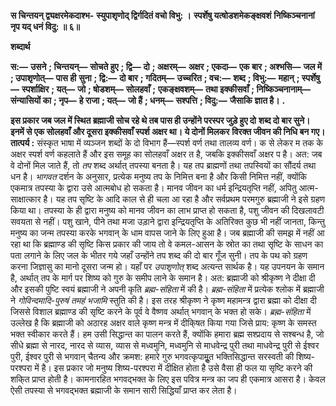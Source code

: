  **स चिन्तयन् द्व्यक्षरमेकदाश्भ-** **स्युपाशृणोद् द्विर्गदितं वचो विभु: ।** **स्पर्शेषु यत्षोडशमेकङ्क्षवशं** **निष्किञ्चनानां नृप यद् धनं विदु: ॥ ६॥** 

**शब्दार्थ** 

**स:—** **उसने** **; चिन्तयन्—** **सोचते हुए** **; द्वि—** **दो** **; अक्षरम्—** **अक्षर** **; एकदा—** **एक बार** **; अश्भसि—** **जल में** **; उपाशृणोत्—** **पास ही** **सुना** **; द्वि:—** **दो बार** **; गदितम्—** **उच्चरित** **; वच:—** **शब्द** **; विभु:—** **महान्** **; स्पर्शेषु—** **स्पर्शाक्षिर** **; यत्—** **जो** **; षोडशम्—** **सोलहवाँ** **;** **एकङ्क्षवशम्—** **तथा इक्कीसवाँ** **; निष्किञ्चनानाम्—** **संन्यासियों का** **; नृप—** **हे राजा** **; यत्—** **जो हैं** **; धनम्—** **सश्पत्ति** **; विदु:—** **जैसाकि** **ज्ञात है।** **.** 

**इस प्रकार जब जल में स्थित ब्रह्माजी सोच रहे थे तब पास ही उन्होंने परस्पर जुड़े हुए दो** **शब्द दो बार सुने। इनमें से एक सोलहवाँ और दूसरा इक्कीसवाँ स्पर्श अक्षर था। ये दोनों मिलकर** **विरक्त जीवन की निधि बन गए।** **तात्पर्य :** संस्कृत भाषा में व्यञ्जन शब्दों के दो विभाग हैं—स्पर्श वर्ण तथा तालव्य वर्ण। क से लेकर म तक के अक्षर स्पर्श वर्ण कहलाते हैं और इस समूह का सोलहवाँ अक्षर त है, जबकि इक्कीसवाँ अक्षर प है। अत: जब वे दोनों मिल जाते हैं, तो *तप* शब्द अर्थात् तपस्या बनता है। यह तप ब्राह्मणों तथा तपस्वियों का सौंदर्य तथा धन है। *भागवत* दर्शन के अनुसार, प्रत्येक मनुष्य तप के निमित्त बना है और किसी निमित्त नहीं, क्योंकि एकमात्र तपस्या के द्वारा उसे आत्मबोध हो सकता है। मानव जीवन का धर्म इन्द्रियतृप्ति नहीं, अपितु आत्म-साक्षात्कार है। यह तप सृष्टि के आदि काल से ही चला आ रहा है और सर्वप्रथम परमगुरु ब्रह्माजी ने इसे ग्रहण किया था। तपस्या के ही द्वारा मनुष्य को मानव जीवन का लाभ प्राप्त हो सकता है, पशु जीवन की दिखलावटी सवयता से नहीं। पशु खाने, पीने तथा मजा उड़ाने द्वारा इन्द्रियतृप्ति के अतिरिक्त कुछ भी नहीं जानता, किन्तु मनुष्य का जन्म तपस्या करके भगवान् के धाम वापस जाने के लिए हुआ है। जब ब्रह्माजी की समझ में नहीं आ रहा था कि ब्रह्माण्ड की सृष्टि किस प्रकार की जाय तो वे कमल-आसन के स्रोत का तथा सृष्टि के साधन का पता लगाने के लिए जल के भीतर गये जहाँ उन्होंने तप शब्द की दो बार गूँज सुनी। तप के पथ को ग्रहण करना जिज्ञासु का मानो दूसरा जन्म हो। यहाँ पर *उपाशृणोत्* शब्द अत्यन्त सार्थक है। यह उपनयन के समान है, अर्थात् तप के मार्ग पर शिष्य को गुरु के समीप लाने के समान है। अत: ब्रह्माजी को श्रीकृष्ण ने दीक्षा दी और इसकी पुष्टि स्वयं ब्रह्माजी ने अपनी कृति *ब्रह्म-संहिता* में की है। *ब्रह्म-संहिता* में प्रत्येक श्लोक में ब्रह्माजी ने *गोविन्दमादि-पुरुषं* *तमहं भजामि* स्तुति की है। इस तरह श्रीकृष्ण ने कृष्ण महामन्त्र द्वारा ब्रह्मा को दीक्षा दी जिससे विशाल ब्रह्माण्ड की सृष्टि करने के पूर्व वे वैष्णव अर्थात् भगवान् के भक्त हो सके। *ब्रह्म-संहिता* में उल्लेख है कि ब्रह्माजी को अठारह अक्षर वाले कृष्ण मन्त्र में दीकि्षत किया गया जिसे प्राय: कृष्ण के समस्त भक्त स्वीकार करते हैं। हम उसी सिद्धान्त का पालन करते हैं, क्योंकि हमारा ब्रह्म सश्प्रदाय से सश्बन्ध है, जो सीधे ब्रह्मा से नारद, नारद से व्यास, व्यास से मध्वमुनि, मध्वमुनि से माधवेन्द्र पुरी तथा माधवेन्द्र पुरी से ईश्वर पुरी, ईश्वर पुरी से भगवान् चैतन्य और क्रमश: हमारे गुरु भगवत्कृपामूॢत भक्तिसिद्धान्त सरस्वती की शिष्य-परश्परा में है। इस प्रकार जो मनुष्य शिष्य-परश्परा में दीक्षित होता है उसे वैसा ही फल या सृष्टि करने की शकि्त प्राप्त होती है। कामनारहित भगवद्भक्त के लिए इस पवित्र मन्त्र का जप ही एकमात्र आसरा है। केवल ऐसी तपस्या से भगवद्भक्त ब्रह्माजी के समान सारी सिद्धियाँ प्राप्त कर लेता है। 
